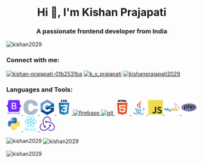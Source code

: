 <h1 align="center">Hi 👋, I'm Kishan Prajapati</h1>
<h3 align="center">A passionate frontend developer from India</h3>

<p align="left"> <img src="https://komarev.com/ghpvc/?username=kishan2029&label=Profile%20views&color=0e75b6&style=flat" alt="kishan2029" /> </p>

<h3 align="left">Connect with me:</h3>
<p align="left">
<a href="https://linkedin.com/in/kishan-prajapati-01b2531ba" target="blank"><img align="center" src="https://cdn.jsdelivr.net/npm/simple-icons@3.0.1/icons/linkedin.svg" alt="kishan-prajapati-01b2531ba" height="30" width="40" /></a>
<a href="https://codeforces.com/profile/k_v_prajapati" target="blank"><img align="center" src="https://cdn.jsdelivr.net/npm/simple-icons@3.0.1/icons/codeforces.svg" alt="k_v_prajapati" height="30" width="40" /></a>
<a href="https://auth.geeksforgeeks.org/user/kishanprajapati2029" target="blank"><img align="center" src="https://cdn.jsdelivr.net/npm/simple-icons@3.0.1/icons/geeksforgeeks.svg" alt="kishanprajapati2029" height="30" width="40" /></a>
</p>

<h3 align="left">Languages and Tools:</h3>
<p align="left"> <a href="https://getbootstrap.com" target="_blank"> <img src="https://raw.githubusercontent.com/devicons/devicon/master/icons/bootstrap/bootstrap-plain-wordmark.svg" alt="bootstrap" width="40" height="40"/> </a> <a href="https://www.cprogramming.com/" target="_blank"> <img src="https://raw.githubusercontent.com/devicons/devicon/master/icons/c/c-original.svg" alt="c" width="40" height="40"/> </a> <a href="https://www.w3schools.com/cpp/" target="_blank"> <img src="https://raw.githubusercontent.com/devicons/devicon/master/icons/cplusplus/cplusplus-original.svg" alt="cplusplus" width="40" height="40"/> </a> <a href="https://www.w3schools.com/css/" target="_blank"> <img src="https://raw.githubusercontent.com/devicons/devicon/master/icons/css3/css3-original-wordmark.svg" alt="css3" width="40" height="40"/> </a> <a href="https://firebase.google.com/" target="_blank"> <img src="https://www.vectorlogo.zone/logos/firebase/firebase-icon.svg" alt="firebase" width="40" height="40"/> </a> <a href="https://git-scm.com/" target="_blank"> <img src="https://www.vectorlogo.zone/logos/git-scm/git-scm-icon.svg" alt="git" width="40" height="40"/> </a> <a href="https://www.w3.org/html/" target="_blank"> <img src="https://raw.githubusercontent.com/devicons/devicon/master/icons/html5/html5-original-wordmark.svg" alt="html5" width="40" height="40"/> </a> <a href="https://www.java.com" target="_blank"> <img src="https://raw.githubusercontent.com/devicons/devicon/master/icons/java/java-original.svg" alt="java" width="40" height="40"/> </a> <a href="https://developer.mozilla.org/en-US/docs/Web/JavaScript" target="_blank"> <img src="https://raw.githubusercontent.com/devicons/devicon/master/icons/javascript/javascript-original.svg" alt="javascript" width="40" height="40"/> </a> <a href="https://www.mysql.com/" target="_blank"> <img src="https://raw.githubusercontent.com/devicons/devicon/master/icons/mysql/mysql-original-wordmark.svg" alt="mysql" width="40" height="40"/> </a> <a href="https://www.php.net" target="_blank"> <img src="https://raw.githubusercontent.com/devicons/devicon/master/icons/php/php-original.svg" alt="php" width="40" height="40"/> </a> <a href="https://www.python.org" target="_blank"> <img src="https://raw.githubusercontent.com/devicons/devicon/master/icons/python/python-original.svg" alt="python" width="40" height="40"/> </a> <a href="https://reactjs.org/" target="_blank"> <img src="https://raw.githubusercontent.com/devicons/devicon/master/icons/react/react-original-wordmark.svg" alt="react" width="40" height="40"/> </a> <a href="https://redux.js.org" target="_blank"> <img src="https://raw.githubusercontent.com/devicons/devicon/master/icons/redux/redux-original.svg" alt="redux" width="40" height="40"/> </a> </p>

<p><img align="left" src="https://github-readme-stats.vercel.app/api/top-langs?username=kishan2029&show_icons=true&locale=en&layout=compact" alt="kishan2029" /></p>

<p>&nbsp;<img align="center" src="https://github-readme-stats.vercel.app/api?username=kishan2029&show_icons=true&locale=en" alt="kishan2029" /></p>

<p><img align="center" src="https://github-readme-streak-stats.herokuapp.com/?user=kishan2029&" alt="kishan2029" /></p>

